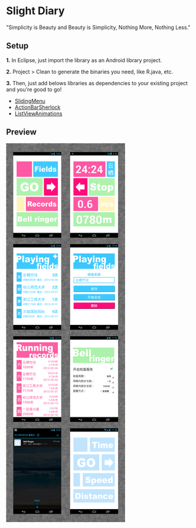 Slight Diary
=======

"Simplicity is Beauty and Beauty is Simplicity, Nothing More, Nothing Less."

Setup
-----
__1.__      In Eclipse, just import the library as an Android library project.

__2.__      Project > Clean to generate the binaries you need, like R.java, etc.

__3.__      Then, just add belows libraries as dependencies to your existing project and you're good to go!
* [SlidingMenu][1]
* [ActionBarSherlock][2]
* [ListViewAnimations][3]

Preview
-------
![image](https://github.com/Jeff-Z/JRunner/blob/master/PREVIEW.png?raw=true)


[1]: https://github.com/jfeinstein10/SlidingMenu
[2]: https://github.com/JakeWharton/ActionBarSherlock
[3]: https://github.com/nhaarman/ListViewAnimations
